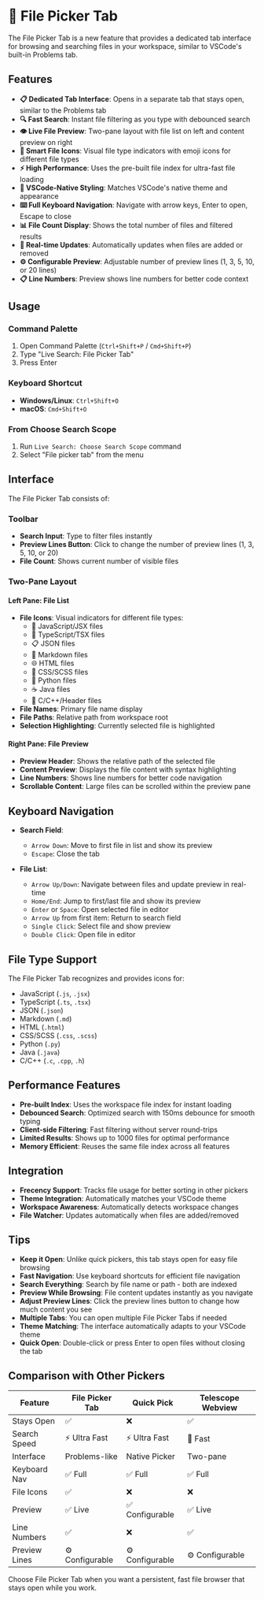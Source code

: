 # 📁 File Picker Tab

The File Picker Tab is a new feature that provides a dedicated tab interface for browsing and searching files in your workspace, similar to VSCode's built-in Problems tab.

## Features

- **📋 Dedicated Tab Interface**: Opens in a separate tab that stays open, similar to the Problems tab
- **🔍 Fast Search**: Instant file filtering as you type with debounced search
- **👁️ Live File Preview**: Two-pane layout with file list on left and content preview on right
- **🎯 Smart File Icons**: Visual file type indicators with emoji icons for different file types
- **⚡ High Performance**: Uses the pre-built file index for ultra-fast file loading
- **🎨 VSCode-Native Styling**: Matches VSCode's native theme and appearance
- **⌨️ Full Keyboard Navigation**: Navigate with arrow keys, Enter to open, Escape to close
- **📊 File Count Display**: Shows the total number of files and filtered results
- **🔄 Real-time Updates**: Automatically updates when files are added or removed
- **⚙️ Configurable Preview**: Adjustable number of preview lines (1, 3, 5, 10, or 20 lines)
- **📋 Line Numbers**: Preview shows line numbers for better code context

## Usage

### Command Palette
1. Open Command Palette (`Ctrl+Shift+P` / `Cmd+Shift+P`)
2. Type "Live Search: File Picker Tab"
3. Press Enter

### Keyboard Shortcut
- **Windows/Linux**: `Ctrl+Shift+O`
- **macOS**: `Cmd+Shift+O`

### From Choose Search Scope
1. Run `Live Search: Choose Search Scope` command
2. Select "File picker tab" from the menu

## Interface

The File Picker Tab consists of:

### Toolbar
- **Search Input**: Type to filter files instantly
- **Preview Lines Button**: Click to change the number of preview lines (1, 3, 5, 10, or 20)
- **File Count**: Shows current number of visible files

### Two-Pane Layout

#### Left Pane: File List
- **File Icons**: Visual indicators for different file types:
  - 📄 JavaScript/JSX files
  - 🔷 TypeScript/TSX files
  - 📋 JSON files
  - 📝 Markdown files
  - 🌐 HTML files
  - 🎨 CSS/SCSS files
  - 🐍 Python files
  - ☕ Java files
  - 🔧 C/C++/Header files
- **File Names**: Primary file name display
- **File Paths**: Relative path from workspace root
- **Selection Highlighting**: Currently selected file is highlighted

#### Right Pane: File Preview
- **Preview Header**: Shows the relative path of the selected file
- **Content Preview**: Displays the file content with syntax highlighting
- **Line Numbers**: Shows line numbers for better code navigation
- **Scrollable Content**: Large files can be scrolled within the preview pane

## Keyboard Navigation

- **Search Field**:
  - `Arrow Down`: Move to first file in list and show its preview
  - `Escape`: Close the tab
  
- **File List**:
  - `Arrow Up/Down`: Navigate between files and update preview in real-time
  - `Home/End`: Jump to first/last file and show its preview
  - `Enter` or `Space`: Open selected file in editor
  - `Arrow Up` from first item: Return to search field
  - `Single Click`: Select file and show preview
  - `Double Click`: Open file in editor

## File Type Support

The File Picker Tab recognizes and provides icons for:
- JavaScript (`.js`, `.jsx`)
- TypeScript (`.ts`, `.tsx`)
- JSON (`.json`)
- Markdown (`.md`)
- HTML (`.html`)
- CSS/SCSS (`.css`, `.scss`)
- Python (`.py`)
- Java (`.java`)
- C/C++ (`.c`, `.cpp`, `.h`)

## Performance Features

- **Pre-built Index**: Uses the workspace file index for instant loading
- **Debounced Search**: Optimized search with 150ms debounce for smooth typing
- **Client-side Filtering**: Fast filtering without server round-trips
- **Limited Results**: Shows up to 1000 files for optimal performance
- **Memory Efficient**: Reuses the same file index across all features

## Integration

- **Frecency Support**: Tracks file usage for better sorting in other pickers
- **Theme Integration**: Automatically matches your VSCode theme
- **Workspace Awareness**: Automatically detects workspace changes
- **File Watcher**: Updates automatically when files are added/removed

## Tips

- **Keep it Open**: Unlike quick pickers, this tab stays open for easy file browsing
- **Fast Navigation**: Use keyboard shortcuts for efficient file navigation
- **Search Everything**: Search by file name or path - both are indexed
- **Preview While Browsing**: File content updates instantly as you navigate
- **Adjust Preview Lines**: Click the preview lines button to change how much content you see
- **Multiple Tabs**: You can open multiple File Picker Tabs if needed
- **Theme Matching**: The interface automatically adapts to your VSCode theme
- **Quick Open**: Double-click or press Enter to open files without closing the tab

## Comparison with Other Pickers

| Feature | File Picker Tab | Quick Pick | Telescope Webview |
|---------|----------------|------------|-------------------|
| Stays Open | ✅ | ❌ | ✅ |
| Search Speed | ⚡ Ultra Fast | ⚡ Ultra Fast | 🔄 Fast |
| Interface | Problems-like | Native Picker | Two-pane |
| Keyboard Nav | ✅ Full | ✅ Full | ✅ Full |
| File Icons | ✅ | ❌ | ❌ |
| Preview | ✅ Live | ✅ Configurable | ✅ Live |
| Line Numbers | ✅ | ❌ | ✅ |
| Preview Lines | ⚙️ Configurable | ⚙️ Configurable | ⚙️ Configurable |

Choose File Picker Tab when you want a persistent, fast file browser that stays open while you work.